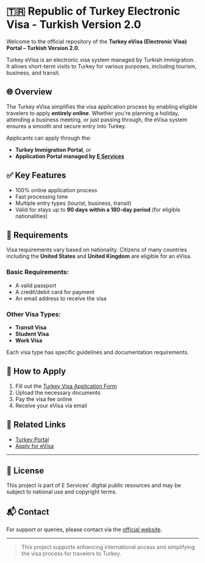 # 🇹🇷 Republic of Turkey Electronic Visa - Turkish Version 2.0

Welcome to the official repository of the **Turkey eVisa (Electronic Visa) Portal – Turkish Version 2.0**.

Turkey eVisa is an electronic visa system managed by Turkish immigration. It allows short-term visits to Turkey for various purposes, including tourism, business, and transit.

## 🌐 Overview

The Turkey eVisa simplifies the visa application process by enabling eligible travelers to apply **entirely online**. Whether you're planning a holiday, attending a business meeting, or just passing through, the eVisa system ensures a smooth and secure entry into Turkey.

Applicants can apply through the:

- **Turkey Immigration Portal**, or  
- **Application Portal managed by [E Services](https://evisa.govt.tl/official/en-us/)**

## ✅ Key Features

- 100% online application process  
- Fast processing time  
- Multiple entry types (tourist, business, transit)  
- Valid for stays up to **90 days within a 180-day period** (for eligible nationalities)

## 📌 Requirements

Visa requirements vary based on nationality. Citizens of many countries including the **United States** and **United Kingdom** are eligible for an eVisa.

### Basic Requirements:
- A valid passport
- A credit/debit card for payment
- An email address to receive the visa

### Other Visa Types:
- **Transit Visa**
- **Student Visa**
- **Work Visa**

Each visa type has specific guidelines and documentation requirements.

## 🧾 How to Apply

1. Fill out the [Turkey Visa Application Form](https://evisa.govt.tl/official/en-us/)
2. Upload the necessary documents
3. Pay the visa fee online
4. Receive your eVisa via email

## 🔗 Related Links

- [Turkey Portal](https://evisa.govt.tl/official/en-us/)
- [Apply for eVisa](https://evisa.govt.tl/official/en-us/apply.php)

---

## 📄 License

This project is part of E Services' digital public resources and may be subject to national use and copyright terms.

## 📬 Contact

For support or queries, please contact via the [official website](https://evisa.govt.tl/official/en-us/).

---

> This project supports enhancing international access and simplifying the visa process for travelers to Turkey.
